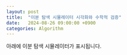 ```yaml
---
layout: post
title:  "이분 탐색 시뮬레이터 시각화와 수학적 검증"
date:   2024-08-26 09:00:00 +0900
categories: Algorithm
---
```


아래에 이분 탐색 시뮬레이터가 표시됩니다.

<div id="root"></div>

<script src="/assets/js/BinarySearchSimulator.js"></script>
